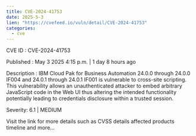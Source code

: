 ```yaml
---
title: CVE-2024-41753
date: 2025-5-3
lien: "https://cvefeed.io/vuln/detail/CVE-2024-41753"
categories:
  - cve
---
```


CVE ID : CVE-2024-41753

Published :  May 3
2025
4:15 p.m. | 1 day
8 hours ago

Description : IBM Cloud Pak for Business Automation 24.0.0 through 24.0.0 IF004 and 24.0.1 through 24.0.1 IF001 is vulnerable to cross-site scripting. This vulnerability allows an unauthenticated attacker to embed arbitrary JavaScript code in the Web UI thus altering the intended functionality potentially leading to credentials disclosure within a trusted session.

Severity: 6.1 | MEDIUM

Visit the link for more details
such as CVSS details
affected products
timeline
and more...
